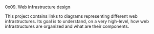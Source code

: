 0x09. Web infrastructure design

This project contains links to diagrams representing different web infrastructures.
Its goal is to understand, on a very high-level, how web infrastructures are organized and what are their components.
